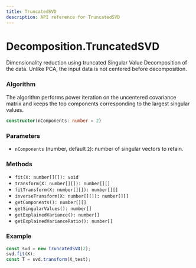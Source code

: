```yaml
---
title: TruncatedSVD
description: API reference for TruncatedSVD
---
```


# Decomposition.TruncatedSVD

Dimensionality reduction using truncated Singular Value Decomposition of the data. Unlike PCA, the input data is not centered before decomposition.

### Algorithm
The algorithm performs power iteration on the uncentered covariance matrix and keeps the top components corresponding to the largest singular values.

```ts
constructor(nComponents: number = 2)
```

### Parameters
- `nComponents` (number, default `2`): number of singular vectors to retain.

### Methods
- `fit(X: number[][]): void`
- `transform(X: number[][]): number[][]`
- `fitTransform(X: number[][]): number[][]`
- `inverseTransform(X: number[][]): number[][]`
- `getComponents(): number[][]`
- `getSingularValues(): number[]`
- `getExplainedVariance(): number[]`
- `getExplainedVarianceRatio(): number[]`

### Example
```ts
const svd = new TruncatedSVD(2);
svd.fit(X);
const T = svd.transform(X_test);
```
